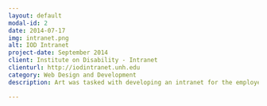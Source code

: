 ```yaml
---
layout: default
modal-id: 2
date: 2014-07-17
img: intranet.png
alt: IOD Intranet
project-date: September 2014
client: Institute on Disability - Intranet
clienturl: http://iodintranet.unh.edu
category: Web Design and Development
description: Art was tasked with developing an intranet for the employees of the Institute on Disability. The IODIntranet is used by employees every day to exchange messages, post news and events, share documents, and collaborate. This site was developed in Drupal, and utilizes several technologies in integrate with the University of New Hampshire to provide Secure Sign-On, Automatic Account Creation, AD Integration, and APACHE SOLR search. Unfortunately, if you're not a staff member of the IOD, you can't see how truly awesome it is!

---
```

